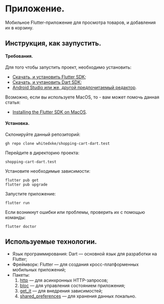# Приложение.

Мобильное Flutter-приложение для просмотра товаров, и добавления их в корзину.

## Инструкция, как заупустить.

#### Требования.

Для того чтобы запустить проект, необходимо установить:
- [Скачать, и установить Flutter SDK](https://docs.flutter.dev/get-started/install);
- [Скачать, и учтановить Dart SDK](https://dart.dev/get-dart);
- [Android Studio или же, другой предпочитаемый редактор](https://developer.android.com/studio?hl=en).

Возможно, если вы используете MacOS, то - вам может помочь данная статья:
- [Installing the Flutter SDK on MacOS](https://www.codecademy.com/article/install-flutter-sdk-for-mac).

#### Установка.

Склонируйте данный репозиторий:
```
gh repo clone whitedxke/shopping-cart-dart.test
```

Перейдите в директорию проекта:
```
shopping-cart-dart.test
```

Установите необходимые зависимости:
```
flutter pub get
flutter pub upgrade
```

Запустите приложение:
```
flutter run
```

Если возникнут ошибки или проблемы, проверить их с помощью команды:
```
flutter doctor
```

## Используемые технологии.

- Язык программирования: Dart — основной язык для разработки на Flutter;
- Фреймворк: Flutter — для создания кросс-платформенных мобильных приложений;
- Пакеты:
  1. [http](https://pub.dev/packages/http/install) — для асинхронных HTTP-запросов;
  2. [bloc](https://bloclibrary.dev/getting-started/) — для управления состоянием приложения;
  3. [get_it](https://pub.dev/packages/get_it/install) — для внедрения зависимостей;
  4. [shared_preferences](https://pub.dev/packages/shared_preferences/install) — для хранения данных локально.
